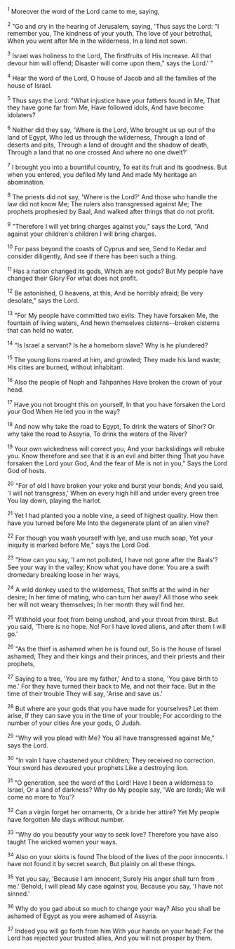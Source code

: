 <sup>1</sup> 
Moreover the word of the Lord came to me, saying, 

<sup>2</sup> 
"Go and cry in the hearing of Jerusalem, saying, 'Thus says the Lord: "I remember you, The kindness of your youth, The love of your betrothal, When you went after Me in the wilderness, In a land not sown. 

<sup>3</sup> 
Israel was holiness to the Lord, The firstfruits of His increase. All that devour him will offend; Disaster will come upon them," says the Lord.' " 

<sup>4</sup> 
Hear the word of the Lord, O house of Jacob and all the families of the house of Israel. 

<sup>5</sup> 
Thus says the Lord: "What injustice have your fathers found in Me, That they have gone far from Me, Have followed idols, And have become idolaters? 

<sup>6</sup> 
Neither did they say, 'Where is the Lord, Who brought us up out of the land of Egypt, Who led us through the wilderness, Through a land of deserts and pits, Through a land of drought and the shadow of death, Through a land that no one crossed And where no one dwelt?' 

<sup>7</sup> 
I brought you into a bountiful country, To eat its fruit and its goodness. But when you entered, you defiled My land And made My heritage an abomination. 

<sup>8</sup> 
The priests did not say, 'Where is the Lord?' And those who handle the law did not know Me; The rulers also transgressed against Me; The prophets prophesied by Baal, And walked after things that do not profit. 

<sup>9</sup> 
"Therefore I will yet bring charges against you," says the Lord, "And against your children's children I will bring charges. 

<sup>10</sup> 
For pass beyond the coasts of Cyprus and see, Send to Kedar and consider diligently, And see if there has been such a thing. 

<sup>11</sup> 
Has a nation changed its gods, Which are not gods? But My people have changed their Glory For what does not profit. 

<sup>12</sup> 
Be astonished, O heavens, at this, And be horribly afraid; Be very desolate," says the Lord. 

<sup>13</sup> 
"For My people have committed two evils: They have forsaken Me, the fountain of living waters, And hewn themselves cisterns--broken cisterns that can hold no water. 

<sup>14</sup> 
"Is Israel a servant? Is he a homeborn slave? Why is he plundered? 

<sup>15</sup> 
The young lions roared at him, and growled; They made his land waste; His cities are burned, without inhabitant. 

<sup>16</sup> 
Also the people of Noph and Tahpanhes Have broken the crown of your head. 

<sup>17</sup> 
Have you not brought this on yourself, In that you have forsaken the Lord your God When He led you in the way? 

<sup>18</sup> 
And now why take the road to Egypt, To drink the waters of Sihor? Or why take the road to Assyria, To drink the waters of the River? 

<sup>19</sup> 
Your own wickedness will correct you, And your backslidings will rebuke you. Know therefore and see that it is an evil and bitter thing That you have forsaken the Lord your God, And the fear of Me is not in you," Says the Lord God of hosts. 

<sup>20</sup> 
"For of old I have broken your yoke and burst your bonds; And you said, 'I will not transgress,' When on every high hill and under every green tree You lay down, playing the harlot. 

<sup>21</sup> 
Yet I had planted you a noble vine, a seed of highest quality. How then have you turned before Me Into the degenerate plant of an alien vine? 

<sup>22</sup> 
For though you wash yourself with lye, and use much soap, Yet your iniquity is marked before Me," says the Lord God. 

<sup>23</sup> 
"How can you say, 'I am not polluted, I have not gone after the Baals'? See your way in the valley; Know what you have done: You are a swift dromedary breaking loose in her ways, 

<sup>24</sup> 
A wild donkey used to the wilderness, That sniffs at the wind in her desire; In her time of mating, who can turn her away? All those who seek her will not weary themselves; In her month they will find her. 

<sup>25</sup> 
Withhold your foot from being unshod, and your throat from thirst. But you said, 'There is no hope. No! For I have loved aliens, and after them I will go.' 

<sup>26</sup> 
"As the thief is ashamed when he is found out, So is the house of Israel ashamed; They and their kings and their princes, and their priests and their prophets, 

<sup>27</sup> 
Saying to a tree, 'You are my father,' And to a stone, 'You gave birth to me.' For they have turned their back to Me, and not their face. But in the time of their trouble They will say, 'Arise and save us.' 

<sup>28</sup> 
But where are your gods that you have made for yourselves? Let them arise, If they can save you in the time of your trouble; For according to the number of your cities Are your gods, O Judah. 

<sup>29</sup> 
"Why will you plead with Me? You all have transgressed against Me," says the Lord. 

<sup>30</sup> 
"In vain I have chastened your children; They received no correction. Your sword has devoured your prophets Like a destroying lion. 

<sup>31</sup> 
"O generation, see the word of the Lord! Have I been a wilderness to Israel, Or a land of darkness? Why do My people say, 'We are lords; We will come no more to You'? 

<sup>32</sup> 
Can a virgin forget her ornaments, Or a bride her attire? Yet My people have forgotten Me days without number. 

<sup>33</sup> 
"Why do you beautify your way to seek love? Therefore you have also taught The wicked women your ways. 

<sup>34</sup> 
Also on your skirts is found The blood of the lives of the poor innocents. I have not found it by secret search, But plainly on all these things. 

<sup>35</sup> 
Yet you say, 'Because I am innocent, Surely His anger shall turn from me.' Behold, I will plead My case against you, Because you say, 'I have not sinned.' 

<sup>36</sup> 
Why do you gad about so much to change your way? Also you shall be ashamed of Egypt as you were ashamed of Assyria. 

<sup>37</sup> 
Indeed you will go forth from him With your hands on your head; For the Lord has rejected your trusted allies, And you will not prosper by them.